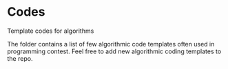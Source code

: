 # Codes
Template codes for algorithms

The folder contains a list of few algorithmic code templates often used in programming contest. Feel free to add new algorithmic coding templates to the repo.
